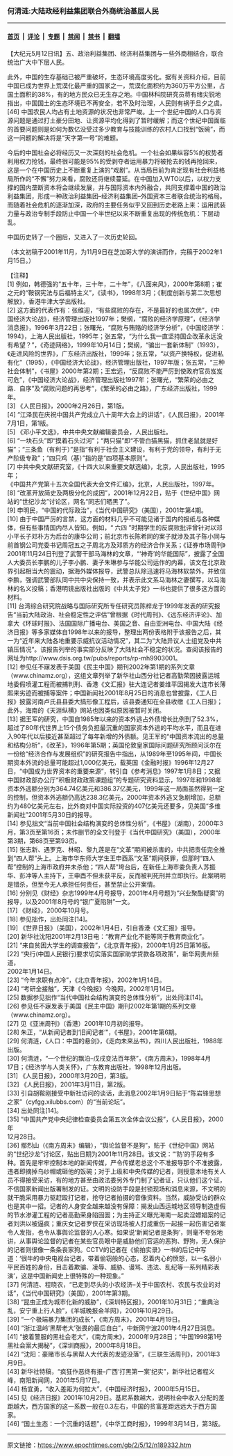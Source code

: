 ### 何清涟:大陆政经利益集团联合外商统治基层人民

---

#### [首页](../../../..?n189332) &nbsp;|&nbsp; [评论](../../../../../epoch-comment?n189332) &nbsp;|&nbsp; [专题](../../../../../epoch-special?n189332) &nbsp;|&nbsp; [禁闻](../../../../../epoch-news?n189332) &nbsp;|&nbsp; [禁书](../../../../../books?n189332) &nbsp;|&nbsp; [翻墙](https://github.com/gfw-breaker/nogfw/blob/master/README.md?n189332)


<div class="post_content" id="artbody" itemprop="articleBody">
 <!-- article content begin -->
 <p>
  【大纪元5月12日讯】五、政治利益集团、经济利益集团与一些外商相结合，联合统治广大中下层人民。
 </p>
 <p>
  此外，中国的生存基础已被严重破坏，生态环境高度劣化。据有关资料介绍，目前中国已成为世界上荒漠化最严重的国家之一，荒漠化面积约为360万平方公里，占国土面积的38%，有的地方民众已无生存之地。中国林科院研究员蒋有绪尖锐地指出，中国国土的生态环境已不再安全，若不及时治理，人民则有祸于旦夕之虞。[46] 中国农民人均占有土地资源的状况也非常严峻。上一个世纪中国的人口与资源问题是通过打土豪分田地、让资源平均化得到了暂时缓解；而这个世纪中国面临的首要问题则是如何为数亿没受过多少教育与技能训练的农村人口找到“饭碗”，而这一问题的解决将是“天字第一号”的难题。
 </p>
 <p>
  今后的中国社会必将经历又一次深刻的社会危机。一个社会如果纵容5%的权势者利用权力抢钱，最终很可能是95%的受剥夺者运用暴力将被抢去的钱再抢回来，这是一个在中国历史上不断重复上演的“戏剧”。从当局目前为肯定现有社会利益格局所作的“不懈”努力来看，腐败还将继续蔓延。在中国加入WTO以后，以权力支撑的国内垄断资本将会继续发展，并与国际资本内外融合，共同支撑着中国的政治利益集团，形成一种政治利益集团–经济利益集团–外国资本三者联合统治的格局。而随着社会危机的逐渐加深，政府的主要任务似乎又回到历史老路上来：运用武装力量与政治专制手段防止中国一个半世纪以来不断重复出现的传统危机：下层动乱。
 </p>
 <p>
  中国历史转了一个圈后，又进入了一次历史轮回。
 </p>
 <p>
  （本文初稿于2001年11月，为11月9日在芝加哥大学的演讲而作，完稿于2002年1月15日。）
 </p>
 <p>
  【注释】
  <br/>
  [1] 例如，韩德强的“五十年，三十年，二十年”，《八面来风》，2000年第8期；崔之元的“鞍钢宪法与后福特主义”，《读书》，1998年3月；《制度创新与第二次思想解放》，香港牛津大学出版社。
  <br/>
  [2] 这方面的代表作有：张维迎，“有些腐败的存在，不是最好的也属次优”，《中国经济大论战》，经济管理出版社1997年；樊纲，“腐败的经济学原理”，《经济学消息报》，1996年3月22日；张曙光，“腐败与贿赂的经济学分析”，《中国经济学：1994》，上海人民出版社，1995年；张五常，“为什么我一直坚持国企改革永远没有希望？”，《奇迹网络》，1999年10月14日；樊纲，“骗出一套新体制”（1993），《走进风险的世界》，广东经济出版社，1999年；张五常，“以资产换特权，促进私有化”（1995），《中国经济大论战》，经济管理出版社，1997年版；张五常，“三种社会体制”，《书屋》2000年第2期；王宏远，“反腐败不能严厉到使政府官员岌岌可危”，《中国经济大论战》，经济管理出版社1997年；张曙光，“繁荣的必由之路．自序”及“腐败问题的再思考”，《繁荣的必由之路》，广东经济出版社，1999年。
  <br/>
  [3] 《人民日报》，2000年2月26日，第1版。
  <br/>
  [4] “江泽民在庆祝中国共产党成立八十周年大会上的讲话”，《人民日报》，2001年7月1日，第1版。
  <br/>
  [5] 《邓小平文选》，中共中央文献编辑委员会，人民出版社。
  <br/>
  [6] “一块石头”即“摸着石头过河”；“两只猫”即“不管白猫黑猫，抓住老鼠就是好猫”；“三条鱼（有利于）”是指“有利于社会主义建设，有利于党的领导，有利于无产阶级专政”；“四只鸡（基）”指的是“四项基本原则”。
  <br/>
  [7] 中共中央文献研究室，《十四大以来重要文献选编》，北京，人民出版社，1995年；
  <br/>
  《中国共产党第十五次全国代表大会文件汇编》，北京，人民出版社，1997年。
  <br/>
  [8] “改革开放简史及两极分化的成因”，2001年12月22日，贴于《世纪中国》网站的“世纪沙龙”讨论区，网名“同志们晒黑了”。
  <br/>
  [9] 申明民，“中国的代际政治”，《当代中国研究》（美国），2001年第4期。
  <br/>
  [10] 由于中国严厉的言禁，这方面的材料几乎不可能见诸于国内的报纸与各种媒体，但有些事情国内尽人皆知。例如，“
  <ok href="/news/epochnews/home/_f1102.htm">
   六四
  </ok>
  ”时期学生的反腐败批评曾针对以邓小平长子邓朴方为后台的康华公司；前北京市长陈希同的案子就涉及其子陈小同与前首钢公司党委书记周冠五之子周北方及邓质方的经济合作关系；《证券市场周刊》2001年11月24日刊登了武警干部马海林的文章，“‘神奇’的华能国际”，披露了全国人大委员长李鹏的儿子李小鹏、妻子朱琳参与华能公司运作的内幕，该文在北京政界引起相当大的震动，据海外媒体报导，武警总队除迅速将马海林软禁外，并致信李鹏，强调武警部队同中共中央保持一致，并表示此文系马海林之妻撰写，以马海林的名义投稿；香港明镜出版社出版的《中共太子党》一书也提供了很多这方面的材料。
  <br/>
  [11] 台湾综合研究院战略与国际研究所专任研究员陈梓龙于1999年发表的研究报告“当前大陆政治、社会稳定性之评估”曾根据《时代周刊》、《远东经济评论》、加拿大《环球时报》、法国国际广播电台、美国之音、自由亚洲电台、中国大陆《经济日报》等多家媒体自1998年以来的报导，整理出两份表格附于该报告之后，其一为“近年来大陆各地重要示威抗议活动情况”，其二为“大陆异议人士组党及中共镇压情况”。该报告列举的事实部分反映了大陆社会不稳定的状况。查阅该报告的网址为http://www.dsis.org.tw/pubs/reports/rp-mh9903001。
  <br/>
  [12] 参见任不寐发表于美国《民主中国》期刊2002年第1期的系列文章（www.chinamz.org），这组文章列举了新华社山西分社记者高勤荣因披露运城地委假喷灌工程而被捕判刑、香港《文汇报》驻大连记者姜维平因揭发大连市长薄熙来劣迹而被捕等案件；中国新闻社2001年8月25日的消息也曾披露，《工人日报》披露河南卢氏县县委大搞形像工程后，该县委通知在全县收缴《工人日报》；此外，海南的《天涯纵横》网站也因类似原因被暂时关闭。
  <br/>
  [13] 据王军的研究，中国自1985年以来的资本外逃占外债增长比例到了52.3%，超过了80年代世界上15个债务负担最沉重的国家资本外逃的平均水平，而且在进入90年代以后接近甚至超过了每年新增的外债额。见王军的“中国资本流出的总量和结构分析”，《改革》，1996年第5期；英国伦敦皇家国际问题研究所顾问沃尔在一份给“经济合作与发展组织”的研究报告中指出，从1989年至1995年间，中国长期资本外流的总量可能超过1,000亿美元，载英国《金融时报》1996年12月27日，“中国成为世界资本的重要来源”，转引自《参考消息》1997年1月8日；又据中国财政部办公厅“积极财政政策课题组”的专题研究资料显示，1997年和1998年资本外逃额分别为364.74亿美元和386.37亿美元，1999年这一局面虽然得到一定的控制，但资本外逃额仍高达238.3亿美元，2000年资本外逃又急剧增加，总额约为480亿美元左右，比外商对中国实际投资的407亿美元还要多，见美国“多维新闻社”2001年5月30日的报导。
  <br/>
  [14] 参见拙文“当前中国社会结构演变的总体性分析”，《书屋》（湖南），2000年3月，第3页至第16页；未作删节的全文刊登于《当代中国研究》（美国），2000年第3期，第68页至第93页。
  <br/>
  [15] 张志新、遇罗克、林昭、黎九莲是在“文革”期间被杀害的，中共把责任完全推到“四人帮”头上。上海市华东师大学生王申酉系“文革”期间获罪，但那时“四人帮”控制的上海市政府并未杀他；“四人帮”垮台后，在新任上海市委负责人苏振华、彭冲等人主持下，王申酉不但未获平反，反而被判死刑并立即执行。此案明明是错杀，但至今无人承担任何责任，甚至禁止公开案情。
  <br/>
  [16] 分别见《财经》杂志1999年4月号报导，2001年4月号题为“兴业聚酯疑窦”的报导，以及2001年8月号的“银广夏陷阱”一文。
  <br/>
  [17] 《财经》，2000年10月号。
  <br/>
  [18] 参见拙作，出处同注[14]。
  <br/>
  [19] 《世界日报》（美国），2002年1月4日，引自香港《文汇报》报导。
  <br/>
  [20] 新华社沈阳2001年2月13日电：“教育产业化不能等同于教育商业化”。
  <br/>
  [21] “来自贫困大学生的调查报告”，《北京青年报》，2000年1月25日第16版。
  <br/>
  [22] “央行(中国人民银行)要求切实落实国家助学贷款各项政策”，新华网贵州频道，
  <br/>
  2002年1月14日。
  <br/>
  [23] “今年求职有点冷”，《北京青年报》，2002年1月14日。
  <br/>
  [24] “考研全接触”，天津《今晚报》今晚网，2002年1月14日。
  <br/>
  [25] 数据参见拙作“当代中国社会结构演变的总体性分析”，出处同注[14]。
  <br/>
  [26] 参见任不寐发表于美国《民主中国》期刊2002年第1期的系列文章（www.chinamz.org）。
  <br/>
  [27] 见《亚洲周刊》（香港）2001年10月初的报导。
  <br/>
  [28] 朱正，“从新闻记者到‘旧闻记者’”，《书屋》，2001年第6期。
  <br/>
  [29] 何清涟，《人口：中国的悬剑》，《走向未来丛书》，四川人民出版社，1988年出版。
  <br/>
  [30] 何清涟，“一个世纪的飘泊–戊戌变法百年祭”，《南方周末》，1998年4月
  <br/>
  17日；《经济学与人类关怀》，广东教育出版社，1998年12月出版。
  <br/>
  [31] 《人民日报》，2000年3月20日，第3版。
  <br/>
  [32] 《人民日报》，2001年3月11日，第2版。
  <br/>
  [33] 引自胡鞍刚接受中新社访问的谈话，此消息2002年1月9日贴于“陈岩锋思想之家”（cyfgg.xilubbs.com）的“当前论坛”。
  <br/>
  [34] 出处同注[14]。
  <br/>
  [35] “中国共产党中央纪律检查委员会第五次全体会议公报”，《人民日报》，2000年
  <br/>
  12月28日。
  <br/>
  [36] 鄢烈山（《南方周末》编辑），“舆论监督不是狗”，贴于《世纪中国》网站的“世纪沙龙”讨论区，贴出日期为2001年11月28日。该文说：“‘防’的手段有多种。首先是牢牢控制本地的新闻传媒，严令传媒老总这个不准报导那个不准披露，违者即摘掉乌纱帽或砸他的饭碗；对于上级和中央传媒的记者，则授意本地有关人员不得接受采访，有的地方甚至由政法委另外专门制了记者证，只认他们这个证，不信国家新闻出版署制发的证。文明的设防手段是封锁现场和消息来源，不文明的就干脆采用暴力驱赶殴打记者，抢夺记者拍摄的音像资料。当然，威胁受访的群众也是其中一招。记者的人身安全越来越没有保障：揭发山西运城地区领导制造虚假的节水渗灌工程的记者高勤荣身陷囹圄；为主持正义曝光海南一起卖淫嫖娼案的记者刘洪以被逼疯；重庆女记者罗侠在采访现场被人打成重伤一起接一起伤害记者案令人发指，也令从事舆论监督的人心寒。如果说‘新闻记者是条狗’，则毫不夸张地讲，从事舆论监督的记者在某些官员眼中是威胁他们官运的恶狗、野狗，无人保护的记者则很像一条条丧家狗。CCTV的记者在《偷拍实录》一书的后记中写道：‘很牛的中央电视台记者，带着偷窃般的心态，忍着内心的愤怒，以一名弱小平民百姓的身份，目击着欺骗、凌辱、威胁、谩骂、违法、乱纪等一系列精彩表演’，这是中国新闻史上很特殊的一种现象。”
  <br/>
  [37] 何清涟、程晓农，“已走到尽头的小农经济–关于中国农村、农民与农业的对话”，《当代中国研究》（美国），2001年第3期。
  <br/>
  [38] “昆虫正成为城市化新的威胁”，《深圳特区报》，2001年10月31日；“重典治乱，安宁重上行人脸”，《羊城晚报金羊网》，2001年10月29日。
  <br/>
  [39] “一个极端暴力集团的成长”，《南方周末》，2001年4月19日。
  <br/>
  [40] “浙江温岭‘黑帮老大’张畏的最后自白”，中新网宁波2001年4月27日消息。
  <br/>
  [41] “披着警服的黑社会老大”，《南方周末》，2000年9月28日；“中国1998第1号黑社会案大揭秘”，《深圳商报》，2000年8月18日。
  <br/>
  [42] “沈阳：豪赌市长与黑帮人大代表的发迹没落”，《三联生活周刊》，2001年3月9日。
  <br/>
  [43] 新华社特稿，“疯狂作恶终有报–广西‘打黑第一案’纪实”，新华社记者程义峰，南阳新闻网，2001年5月17日。
  <br/>
  [44] 杨宜勇，“收入差距为何拉大”，《中国经济时报》，2000年5月15日。
  <br/>
  [45] 见《经济日报》2001年10月29日。基尼系数越大，说明社会中收入分配的差距越大，西方国家的这一系数一般在0.3左右，中国的贫富差距远远大于西方国家。
  <br/>
  [46] “国土生态：一个沉重的话题”，《中华工商时报》，1999年3月14日，第3版。
 </p>
 <!-- article content end -->
 <div id="below_article_ad">
 </div>
</div>


---

原文链接：https://www.epochtimes.com/gb/2/5/12/n189332.htm